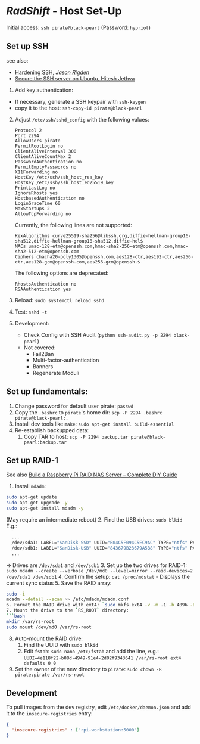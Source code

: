 # _RadShift_ - Host Set-Up

Initial access: `ssh pirate@black-pearl` (Password: `hypriot`)



## Set up SSH

see also:
  * [Hardening SSH, _Jason Rigden_](https://medium.com/@jasonrigden/hardening-ssh-1bcb99cd4cef)
  * [Secure the SSH server on Ubuntu, Hitesh Jethva](https://devops.profitbricks.com/tutorials/secure-the-ssh-server-on-ubuntu/)

1. Add key authentication:
  - If necessary, generate a SSH keypair with `ssh-keygen`
  - copy it to the host: `ssh-copy-id pirate@black-pearl`
2. Adjust `/etc/ssh/sshd_config` with the following values:
    ```config
    Protocol 2
    Port 2294
    AllowUsers pirate
    PermitRootLogin no
    ClientAliveInterval 300
    ClientAliveCountMax 2
    PasswordAuthentication no
    PermitEmptyPasswords no
    X11Forwarding no
    HostKey /etc/ssh/ssh_host_rsa_key
    HostKey /etc/ssh/ssh_host_ed25519_key
    PrintLastLog no
    IgnoreRhosts yes
    HostbasedAuthentication no
    LoginGraceTime 60
    MaxStartups 2
    AllowTcpForwarding no
    ```

    Currently, the following lines are not supported:

    ```config
    KexAlgorithms curve25519-sha256@libssh.org,diffie-hellman-group16-sha512,diffie-hellman-group18-sha512,diffie-hel$
    MACs umac-128-etm@openssh.com,hmac-sha2-256-etm@openssh.com,hmac-sha2-512-etm@openssh.com
    Ciphers chacha20-poly1305@openssh.com,aes128-ctr,aes192-ctr,aes256-ctr,aes128-gcm@openssh.com,aes256-gcm@openssh.$
    ```

    The following options are deprecated:

    ```config
    RhostsAuthentication no
    RSAAuthentication yes
    ```

3. Reload: `sudo systemctl reload sshd`
4. Test: `sshd -t`
5. Development:
   - Check Config with SSH Audit (`python ssh-audit.py -p 2294 black-pearl`)
   - Not covered:
     - Fail2Ban
     - Multi-factor-authentication
     - Banners
     - Regenerate Moduli



## Set up fundamentals:

1. Change password for default user pirate: `passwd`
2. Copy the `.bashrc` to `pirate`'s home dir: `scp -P 2294 .bashrc pirate@black-pearl:.`
3. Install dev tools like `make`: `sudo apt-get install build-essential`
4. Re-establish backupped data:
   1. Copy TAR to host: `scp -P 2294 backup.tar pirate@black-pearl:backup.tar`


## Set up RAID-1

See also [Build a Raspberry Pi RAID NAS Server – Complete DIY Guide](https://www.ricmedia.com/build-raspberry-pi3-raid-nas-server/)

1. Install `mdadm`:
  ```bash
  sudo apt-get update
  sudo apt-get upgrade -y
  sudo apt-get install mdadm -y
  ```
  (May require an intermediate reboot)
2. Find the USB drives: `sudo blkid`
  E.g.:
  ```bash
    ...
    /dev/sda1: LABEL="SanDisk-SSD" UUID="B04C5F094C5EC9AC" TYPE="ntfs" PARTUUID="01a915d1-01"
    /dev/sdb1: LABEL="SanDisk-USB" UUID="843679B23679A5B8" TYPE="ntfs" PARTUUID="f0cb91ee-01"
    ...
  ```
  &rarr; Drives are `/dev/sda1` and `/dev/sdb1`
3. Set up the two drives for RAID-1: `sudo mdadm --create --verbose /dev/md0 --level=mirror --raid-devices=2 /dev/sda1 /dev/sdb1`
4. Confirm the setup: `cat /proc/mdstat` - Displays the current sync status
5. Save the RAID array:
  ```bash
  sudo -i
  mdadm --detail --scan >> /etc/mdadm/mdadm.conf
6. Format the RAID drive with ext4: `sudo mkfs.ext4 -v -m .1 -b 4096 -E stride=32,stripe-width=64 /dev/md0`
7. Mount the drive to the `RS_ROOT` directory:
  ```bash
  mkdir /var/rs-root
  sudo mount /dev/md0 /var/rs-root
  ```
8. Auto-mount the RAID drive:
   1. Find the UUID with `sudo blkid` 
   2. Edit `fstab`: `sudo nano /etc/fstab` and add the line, e.g.:
      `UUDI=4e118f22-b08d-4949-91e4-2d02f9343641 /var/rs-root ext4 defaults 0 0`
9. Set the owner of the new directory to `pirate`: `sudo chown -R pirate:pirate /var/rs-root`

## Development

To pull images from the dev registry, edit `/etc/docker/daemon.json` and add it to the `insecure-registries` entry:
```json
{
  "insecure-registries" : ["rpi-workstation:5000"]
}
```


<!--
## External drives (USB port)

Subject is to use a USB drive with NTFS file system (because it's usable both under Windows and Linux) on the Hypriot Raspberry Pi and make its content accessable to Docker containers.

See also:
* https://jankarres.de/2013/01/raspberry-pi-usb-stick-und-usb-festplatte-einbinden/ [German]
* https://gist.github.com/etes/aa76a6e9c80579872e5f [English]


### Prequel 1: Format test USB drive

Find drive:

```bash
df -h
/dev/sda1       [...]   /media/fvo/SONY USB
```

Format with NTFS (so that it can be used easily under windows, too):

```bash
sudo umount /dev/sda1
sudo mkfs.ntfs -f -L 'myTestDrive' /dev/sda1
#   -L:     Label
#   -f/-Q:  Quick format
#sudo mkfs.ext4 /dev/sda1 for ext4
sudo umount /dev/sda1
```


### Prequel 2: Prepare Raspberry

1. Install filesystem dependencies:
  ```
  sudo apt-get update
  sudo apt-get -y install ntfs-3g hfsutils hfsprogs exfat-fuse
  ```

2. Create mount directory:
  `sudo mkdir /media/usbdrives/default`


### Mount USB drives to Raspberry (manually):

1. List USB devices:
  `sudo blkid -o list -w /dev/null`
  > `/dev/sdb1    ntfs   myTestDrive   77884C3708BDF919`

2. Manually mount USB device:
 `sudo mount -t ntfs-3g -o utf8,uid=pirate,gid=pirate,noatime /dev/sdb1 /media/usbdrives/default`
 (`sudo mount -t ext4 -o defaults /dev/sdb1 /media/usbdrives/default` for ext4)

3. Manually unmount/eject USB device:
 `sudo umount /media/usbdrives/default`


### Mount USB drives to Raspberry (automatically):

Edit the file `/etc/fstab`:
`sudo nano -w /etc/fstab`
`UUID=77884C3708BDF919 /media/usbdrives/default ntfs-3g utf8,uid=pirate,gid=pirate,noatime 0`
Reboot


### Notes:

1. Mounting the `/media/usbdrives/default` directory makes the drive available for Docker containers (or all drives mounted under this directory by mounting `/media/usbdrives`)

2. TODO for automation (preferrably from inside a Docker container, if possible)
   1. Format & name USB drives
   2. Perform the steps above automatically
   3. Duplicate contents of on drive to another for backups (Suggestion: one master USB port, others are slave ports)
   4. Retrieve stats from drives

-->
